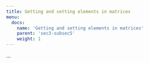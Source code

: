 ```yaml
---
title: Getting and setting elements in matrices
menu:
  docs:
    name: 'Getting and setting elements in matrices'
    parent: 'sec3-subsec5'
    weight: 1
---
```

...
